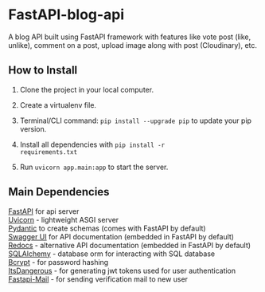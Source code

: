 # FastAPI-blog-api

A blog API built using FastAPI framework with features like vote post (like, unlike), comment on a post, upload image along with post (Cloudinary), etc.



## How to Install

1. Clone the project in your local computer.

2. Create a virtualenv file.

3. Terminal/CLI command: <code>pip install --upgrade pip</code> to update your pip version.

4. Install all dependencies with <code>pip install -r requirements.txt</code>

5. Run <code>uvicorn app.main:app</code> to start the server.

## Main Dependencies

[FastAPI](https://fastapi.tiangolo.com "fastAPI") for api server<br>
[Uvicorn](https://www.uvicorn.org/ "uvicorn") - lightweight ASGI server<br>
[Pydantic](https://pydantic-docs.helpmanual.io/ "pydantic docs") to create schemas (comes with FastAPI by default)<br>
[Swagger UI](https://swagger.io/ "swagger ui website") for API documentation (embedded in FastAPI by default)<br>
[Redocs](https://redoc.ly/ "Redocly website") - alternative API documentation (embedded in FastAPI by default)<br>
[SQLAlchemy](https://www.sqlalchemy.org/ "SQLAlchemy") - database orm for interacting with SQL database<br>
[Bcrypt](https://pypi.org/project/bcrypt/ "bcrypt") - for password hashing<br>
[ItsDangerous](https://itsdangerous.palletsprojects.com/en/2.0.x/ "itsdangerous documentation") - for generating jwt tokens used for user authentication <br>
[Fastapi-Mail](https://sabuhish.github.io/fastapi-mail/ "fastapi-mail github documentation") - for sending verification mail to new user <br>


